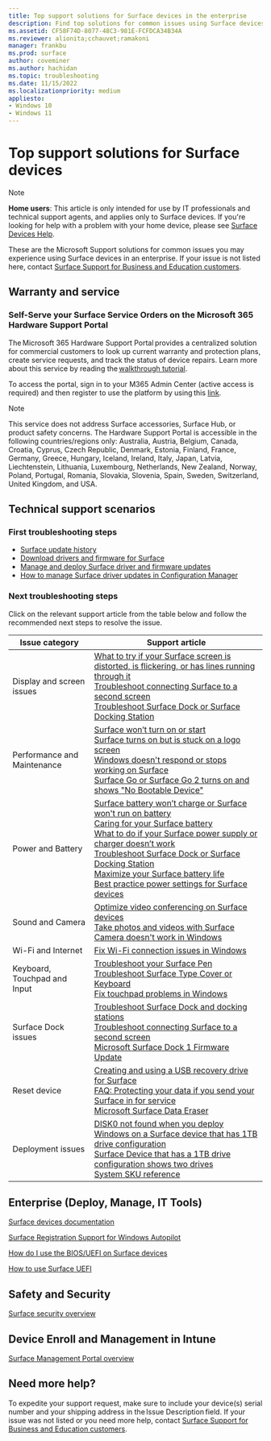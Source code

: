 ```yaml
---
title: Top support solutions for Surface devices in the enterprise
description: Find top solutions for common issues using Surface devices in the enterprise.
ms.assetid: CF58F74D-8077-48C3-981E-FCFDCA34B34A
ms.reviewer: alionita;cchauvet;ramakoni
manager: frankbu
ms.prod: surface
author: coveminer
ms.author: hachidan
ms.topic: troubleshooting 
ms.date: 11/15/2022
ms.localizationpriority: medium
appliesto:
- Windows 10
- Windows 11
---
```


# Top support solutions for Surface devices

> [!NOTE]
> **Home users**: This article is only intended for use by IT professionals and technical support agents, and applies only to Surface devices. If you're looking for help with a problem with your home device, please see [Surface Devices Help](https://support.microsoft.com/products/surface-devices).

These are the Microsoft Support solutions for common issues you may experience using Surface devices in an enterprise. If your issue is not listed here, contact [Surface Support for Business and Education customers](https://surface.com/help).

## Warranty and service

### Self-Serve your Surface Service Orders on the Microsoft 365 Hardware Support Portal

The Microsoft 365 Hardware Support Portal provides a centralized solution for commercial customers to look up current warranty and protection plans, create service requests, and track the status of device repairs. Learn more about this service by reading the [walkthrough tutorial](https://opdhsblobprod04-secondary.blob.core.windows.net/contents/c431470c962e48af91a266cb2568e19a/9fbcdaa53e1a41dbcac90477966078a6?skoid=2d004ef0-5468-4cd8-a5b7-14c04c6415bc&sktid=975f013f-7f24-47e8-a7d3-abc4752bf346&skt=2022-11-14T03%3A35%3A21Z&ske=2022-11-21T03%3A40%3A21Z&sks=b&skv=2020-10-02&sv=2020-08-04&se=2022-11-16T18%3A45%3A36Z&sr=b&sp=r&sig=h3igiCEwFuB1R8qswMH8P4QdCEH7MF4dh38nXvSeIzk%3D).

To access the portal, sign in to your M365 Admin Center (active access is required) and then register to use the platform by using this [link](https://admin.microsoft.com/adminportal/home#/support/microsofthardwaresupport).

> [!NOTE]
> This service does not address Surface accessories, Surface Hub, or product safety concerns.
> The Hardware Support Portal is accessible in the following countries/regions only: Australia, Austria, Belgium, Canada, Croatia, Cyprus, Czech Republic, Denmark, Estonia, Finland, France, Germany, Greece, Hungary, Iceland, Ireland, Italy, Japan, Latvia, Liechtenstein, Lithuania, Luxembourg, Netherlands, New Zealand, Norway, Poland, Portugal, Romania, Slovakia, Slovenia, Spain, Sweden, Switzerland, United Kingdom, and USA.

## Technical support scenarios

### First troubleshooting steps

- [Surface update history](https://support.microsoft.com/surface/surface-update-history-6036fff5-edec-c8ec-9796-a5633aac9488)
- [Download drivers and firmware for Surface](https://support.microsoft.com/surface/download-drivers-and-firmware-for-surface-09bb2e09-2a4b-cb69-0951-078a7739e120)
- [Manage and deploy Surface driver and firmware updates](manage-surface-driver-and-firmware-updates.md)
- [How to manage Surface driver updates in Configuration Manager](manage-surface-driver-updates-configuration-manager.md)

### Next troubleshooting steps

Click on the relevant support article from the table below and follow the recommended next steps to resolve the issue.

|Issue category|Support article|
|---|---|
|Display and screen issues|[What to try if your Surface screen is distorted, is flickering, or has lines running through it](https://support.microsoft.com/surface/what-to-try-if-your-surface-screen-is-distorted-is-flickering-or-has-lines-running-through-it-c64061ba-8c11-48fa-86ad-6ad9761061f6)<br/>[Troubleshoot connecting Surface to a second screen](https://support.microsoft.com/surface/troubleshoot-connecting-surface-to-a-second-screen-bc8f5121-a4cb-cf0b-5770-2df7a66a3b28)<br/>[Troubleshoot Surface Dock or Surface Docking Station](https://support.microsoft.com/surface/troubleshoot-surface-dock-or-surface-docking-station-2cbef2fb-b2d4-3bdd-4846-36dbbeb80abc)<br/>|
|Performance and Maintenance|[Surface won’t turn on or start](https://support.microsoft.com/surface/surface-won-t-turn-on-or-start-1e181652-3db8-5ca1-9649-7390fafb102a)<br/>[Surface turns on but is stuck on a logo screen](https://support.microsoft.com/surface/surface-turns-on-but-is-stuck-on-a-logo-screen-4fe887f3-ec11-89fd-c593-853d08877d70)<br/>[Windows doesn't respond or stops working on Surface](https://support.microsoft.com/surface/windows-doesn-t-respond-or-stops-working-on-surface-aad86fbf-2743-302d-7f0e-686703216b07#WindowsVersion=Windows_11)<br/>[Surface Go or Surface Go 2 turns on and shows "No Bootable Device"](https://support.microsoft.com/surface/surface-go-or-surface-go-2-turns-on-and-shows-no-bootable-device-5348cd7c-b417-4384-aad1-6d7db2642a9b)
|Power and Battery|[Surface battery won’t charge or Surface won't run on battery](https://support.microsoft.com/surface/surface-battery-won-t-charge-or-surface-won-t-run-on-battery-1886ca81-2516-2a44-4dfe-a879102a2278)<br/>[Caring for your Surface battery](https://support.microsoft.com/surface/caring-for-your-surface-battery-9ccdfa7b-d074-f629-425c-1c090ac66bed)<br/>[What to do if your Surface power supply or charger doesn’t work](https://support.microsoft.com/surface/what-to-do-if-your-surface-power-supply-or-charger-doesn-t-work-41742e23-8489-fb03-dcef-9f9a777e8df1)<br/>[Troubleshoot Surface Dock or Surface Docking Station](https://support.microsoft.com/surface/troubleshoot-surface-dock-or-surface-docking-station-2cbef2fb-b2d4-3bdd-4846-36dbbeb80abc)<br/>[Maximize your Surface battery life](https://support.microsoft.com/surface/maximize-your-surface-battery-life-45479867-a7fa-33dd-fc4d-6762e9b3b11a)<br/>[Best practice power settings for Surface devices](maintain-optimal-power-settings-on-surface-devices.md)
|Sound and Camera|[Optimize video conferencing on Surface devices](optimize-video-conferencing-on-surface.md)<br/>[Take photos and videos with Surface](https://support.microsoft.com/surface/take-photos-and-videos-with-surface-419d8113-79e4-bf93-ee8a-2225a55c44d5)<br/>[Camera doesn't work in Windows](https://support.microsoft.com/windows/camera-doesn-t-work-in-windows-32adb016-b29c-a928-0073-53d31da0dad5)
|Wi-Fi and Internet|[Fix Wi-Fi connection issues in Windows](https://support.microsoft.com/windows/fix-wi-fi-connection-issues-in-windows-9424a1f7-6a3b-65a6-4d78-7f07eee84d2c)|
|Keyboard, Touchpad and Input|[Troubleshoot your Surface Pen](https://support.microsoft.com/surface/troubleshoot-your-surface-pen-f1fc2b8a-ac5c-f728-0f99-3dc2e8943593)<br/>[Troubleshoot Surface Type Cover or Keyboard](https://support.microsoft.com/surface/troubleshoot-surface-type-cover-or-keyboard-c106b37d-f55a-4640-8cb2-8f1b2b0207ea)<br/>[Fix touchpad problems in Windows](https://support.microsoft.com/windows/fix-touchpad-problems-in-windows-30b498e5-0caa-9740-2b21-336ea75ee756)
|Surface Dock issues|[Troubleshoot Surface Dock and docking stations](https://support.microsoft.com/surface/troubleshoot-surface-dock-or-surface-docking-station-2cbef2fb-b2d4-3bdd-4846-36dbbeb80abc)<br/>[Troubleshoot connecting Surface to a second screen](https://support.microsoft.com/surface/troubleshoot-connecting-surface-to-a-second-screen-bc8f5121-a4cb-cf0b-5770-2df7a66a3b28)<br/>[Microsoft Surface Dock 1 Firmware Update](surface-dock-firmware-update.md)|
|Reset device|[Creating and using a USB recovery drive for Surface](https://support.microsoft.com/surface/creating-and-using-a-usb-recovery-drive-for-surface-677852e2-ed34-45cb-40ef-398fc7d62c07)<br/>[FAQ: Protecting your data if you send your Surface in for service](https://support.microsoft.com/surface/faq-protecting-your-data-if-you-send-your-surface-in-for-service-ec014576-841e-f865-7b2a-b363a75272f3)<br/>[Microsoft Surface Data Eraser](microsoft-surface-data-eraser.md)|
|Deployment issues|[DISK0 not found when you deploy Windows on a Surface device that has 1TB drive configuration](https://support.microsoft.com/topic/disk0-not-found-when-you-deploy-windows-on-a-surface-device-that-has-1tb-drive-configuration-a3a809a9-c181-ee24-93a8-0d9a0e6d5b89)<br/>[Surface Device that has a 1TB drive configuration shows two drives](https://support.microsoft.com/topic/surface-device-that-has-a-1tb-drive-configuration-shows-two-drives-ae6d68fa-5b07-d786-c05b-616e6c42c26e)<br/>[System SKU reference](surface-system-sku-reference.md)|

## Enterprise (Deploy, Manage, IT Tools)

[Surface devices documentation](get-started.yml)

[Surface Registration Support for Windows Autopilot](surface-autopilot-registration-support.md)

[How do I use the BIOS/UEFI on Surface devices](https://support.microsoft.com/surface/how-do-i-use-the-bios-uefi-on-surface-devices-0f5953d2-befa-3617-a0e5-9735945af774)

[How to use Surface UEFI](https://support.microsoft.com/surface/how-to-use-surface-uefi-df2c8942-dfa0-859d-4394-95f45eb1c3f9)

## Safety and Security

[Surface security overview](surface-security.md)

## Device Enroll and Management in Intune

[Surface Management Portal overview](surface-management-portal.md)

## Need more help?

To expedite your support request, make sure to include your device(s) serial number and your shipping address in the Issue Description field. If your issue was not listed or you need more help, contact [Surface Support for Business and Education customers](contact-surface-business-education-support.md?tabs=online).
